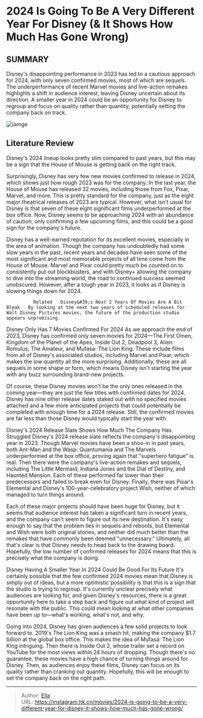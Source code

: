 # 2024 Is Going To Be A Very Different Year For Disney (&amp; It Shows How Much Has Gone Wrong)


## SUMMARY 



  Disney&#39;s disappointing performance in 2023 has led to a cautious approach for 2024, with only seven confirmed movies, most of which are sequels.   The underperformance of recent Marvel movies and live-action remakes highlights a shift in audience interest, leaving Disney uncertain about its direction.   A smaller year in 2024 could be an opportunity for Disney to regroup and focus on quality rather than quantity, potentially setting the company back on track.  

![iamge](https://static1.srcdn.com/wordpress/wp-content/uploads/2023/12/disney-2024-movies-list-release-dates.jpg)

## Literature Review
Disney&#39;s 2024 lineup looks pretty slim compared to past years, but this may be a sign that the House of Mouse is getting back on the right track. 




Surprisingly, Disney has very few new movies confirmed to release in 2024, which shows just how rough 2023 was for the company. In the last year, the House of Mouse has released 32 movies, including those from Fox, Pixar, Marvel, and more. This is pretty standard for the company, just as the eight major theatrical releases of 2023 are typical. However, what isn&#39;t usual for Disney is that seven of these eight significant films underperformed at the box office. Now, Disney seems to be approaching 2024 with an abundance of caution, only confirming a few upcoming films, and this could be a good sign for the company&#39;s future.




Disney has a well-earned reputation for its excellent movies, especially in the area of animation. Though the company has undoubtedly had some slow years in the past, recent years and decades have seen some of the most significant and most memorable projects of all time come from the House of Mouse. Marvel and Pixar could pretty much be counted on to consistently put out blockbusters, and with Disney&#43; allowing the company to dive into the streaming world, the road to continued success seemed unobscured. However, after a tough year in 2023, it looks as if Disney is slowing things down for 2024.

              Related   Disney&#39;s Next 2 Years Of Movies Are A Bit Bleak   By looking at the next two years of scheduled releases for Walt Disney Pictures movies, the future of the production studio appears unpromising.    


 Disney Only Has 7 Movies Confirmed For 2024 
As we approach the end of 2023, Disney has confirmed only seven movies for 2024—The First Omen, Kingdom of the Planet of the Apes, Inside Out 2, Deadpool 3, Alien: Romulus, The Amateur, and Mufasa: The Lion King. These include films from all of Disney&#39;s associated studios, including Marvel and Pixar, which makes the low quantity all the more surprising. Additionally, these are all sequels in some shape or form, which means Disney isn&#39;t starting the year with any buzz surrounding brand-new projects.




Of course, these Disney movies won&#39;t be the only ones released in the coming year—they are just the few titles with confirmed dates for 2024. Disney has nine other release dates staked out with no specified movies attached and a few more anticipated projects that could potentially be completed with enough time for a 2024 release. Still, the confirmed movies are far less than those Disney would typically start the year with.



 Disney&#39;s 2024 Release Slate Shows How Much The Company Has Struggled 
Disney&#39;s 2024 release slate reflects the company&#39;s disappointing year in 2023. Though Marvel movies have been a shoo-in in past years, both Ant-Man and the Wasp: Quantumania and The Marvels underperformed at the box office, proving again that &#34;superhero fatigue&#34; is real. Then there were the company&#39;s live-action remakes and sequels, including The Little Mermaid, Indiana Jones and the Dial of Destiny, and Haunted Mansion. Each of these performed far lower than their predecessors and failed to break even for Disney. Finally, there was Pixar&#39;s Elemental and Disney&#39;s 100-year-celebratory project Wish, neither of which managed to turn things around.




Each of these major projects should have been huge for Disney, but it seems that audience interest has taken a significant turn in recent years, and the company can&#39;t seem to figure out its new destination. It&#39;s easy enough to say that the problem lies in sequels and reboots, but Elemental and Wish were both original stories, and neither did much better than the remakes that have commonly been deemed &#34;unnecessary.&#34; Ultimately, all that&#39;s clear is that Disney needs to head back to the drawing board. Hopefully, the low number of confirmed releases for 2024 means that this is precisely what the company is doing.



 Disney Having A Smaller Year In 2024 Could Be Good For Its Future 
It&#39;s certainly possible that the few confirmed 2024 movies mean that Disney is simply out of ideas, but a more optimistic possibility is that this is a sign that the studio is trying to regroup. It&#39;s currently unclear precisely what audiences are looking for, and given Disney&#39;s resources, there is a great opportunity here to take a step back and figure out what kind of project will resonate with the public. This could mean looking at what other companies have been up to—what&#39;s working, what&#39;s not, and why.




Going into 2024, Disney has given audiences a few solid projects to look forward to. 2019&#39;s The Lion King was a smash hit, making the company $1.7 billion at the global box office. This makes the idea of Mufasa: The Lion King intriguing. Then there is Inside Out 2, whose trailer set a record on YouTube for the most views within 24 hours of dropping. Though there&#39;s no guarantee, these movies have a high chance of turning things around for Disney. Then, as audiences enjoy these films, Disney can focus on its quality rather than cranking out quantity. Hopefully, this will be enough to set the company back on the right path.



---

> Author: [Ella](https://instagram.hk.cn/)  
> URL: https://instagram.hk.cn/movies/2024-is-going-to-be-a-very-different-year-for-disney-it-shows-how-much-has-gone-wrong/  

